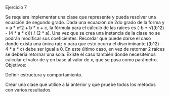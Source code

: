 Ejercicio 7

Se requiere implementar una clase que represente y pueda resolver una ecuación de segundo grado. 
Dada una ecuación de 2do grado de la forma y = a * x^2 + b * x + c, la fórmula para el cálculo de las raíces es 
(-b ± √((b^2) - (4 * a * c))) / (2 * a). Una vez que se crea una instancia de la clase no se podrán modificar sus coeficientes. 
Recordar que puede darse el caso donde exista una única raíz y para que esto ocurra el discriminante ((b^2) - 4 * a * c) debe ser igual a 0. 
En este último caso, en vez de retornar 2 raíces se debería retornar una sola. Existe el caso también donde necesitemos calcular el valor 
de y en base al valor de x, que se pasa como parámetro.
Objetivos:

Definir estructura y comportamiento.

Crear una clase que utilice a la anterior y que pruebe todos los métodos con varios resultados.
